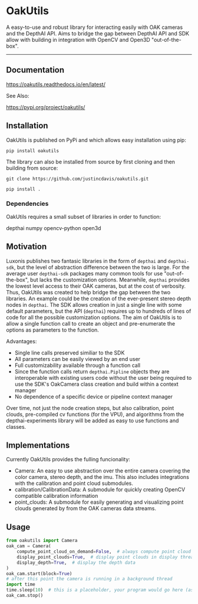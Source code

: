# OakUtils

A easy-to-use and robust library for interacting easily with OAK cameras and the DepthAI API. Aims to bridge the gap between DepthAI API and SDK allow with building in integration with OpenCV and Open3D "out-of-the-box".

---

## Documentation

https://oakutils.readthedocs.io/en/latest/

See Also:

https://pypi.org/project/oakutils/

## Installation

OakUtils is published on PyPi and which allows easy installation using pip:

`pip install oakutils`

The library can also be installed from source by first cloning and then building from source:

`git clone https://github.com/justincdavis/oakutils.git`

`pip install .`

### Dependencies

OakUtils requires a small subset of libraries in order to function: 

depthai
numpy
opencv-python
open3d

## Motivation

Luxonis publishes two fantasic libraries in the form of `depthai` and `depthai-sdk`, but the level of abstraction difference between the two is large. For the average user `depthai-sdk` packages many common tools for use "out-of-the-box", but lacks the customization options. Meanwhile, `depthai` provides the lowest level access to their OAK cameras, but at the cost of verbosity. Thus, OakUtils was created to help bridge the gap between the two libraries.
An example could be the creation of the ever-present stereo depth nodes in `depthai`. The SDK allows creation in just a single line with some default parameters, but the API (`depthai`) requires up to hundreds of lines of code for all the possible customization options. The aim of OakUtils is to allow a single function call to create an object and pre-enumerate the options as parameters to the function. 

Advantages:

* Single line calls preserved similiar to the SDK
* All parameters can be easily viewed by an end user
* Full customizability available through a function call
* Since the function calls return `depthai.Pipline` objects they are interoperable with existing users code without the user being required to use the SDK's OakCamera class creation and build within a context manager
* No dependence of a specific device or pipeline context manager

Over time, not just the node creation steps, but also calibration, point clouds, pre-compiled cv functions (for the VPU), and algorithms from the depthai-experiments library will be added as easy to use functions and classes. 

## Implementations

Currently OakUtils provides the fulling funcionality:

* Camera: An easy to use abstraction over the entire camera covering the color camera, stereo depth, and the imu. This also includes integrations with the calibration and point cloud submodules.
* calibration/CalibrationData: A submodule for quickly creating OpenCV compatible calibration information
* point_clouds: A submodule for easily generating and visualizing point clouds generated by from the OAK cameras data streams.

## Usage

```python
from oakutils import Camera
oak_cam = Camera(
    compute_point_cloud_on_demand=False,  # always compute point cloud on data recevied
    display_point_clouds=True,  # display point clouds in display thread
    display_depth=True,  # display the depth data
)
oak_cam.start(block=True)
# after this point the camera is running in a background thread
import time
time.sleep(10)  # this is a placeholder, your program would go here (as an example)
oak_cam.stop()
```
